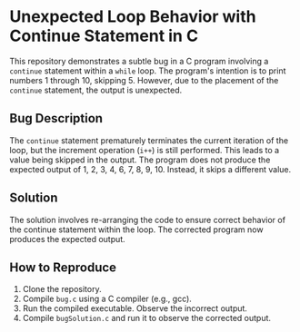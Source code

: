 # Unexpected Loop Behavior with Continue Statement in C

This repository demonstrates a subtle bug in a C program involving a `continue` statement within a `while` loop.  The program's intention is to print numbers 1 through 10, skipping 5. However, due to the placement of the `continue` statement, the output is unexpected.

## Bug Description

The `continue` statement prematurely terminates the current iteration of the loop, but the increment operation (`i++`) is still performed. This leads to a value being skipped in the output.  The program does not produce the expected output of 1, 2, 3, 4, 6, 7, 8, 9, 10.  Instead, it skips a different value.

## Solution

The solution involves re-arranging the code to ensure correct behavior of the continue statement within the loop.  The corrected program now produces the expected output.

## How to Reproduce

1. Clone the repository.
2. Compile `bug.c` using a C compiler (e.g., gcc).
3. Run the compiled executable.  Observe the incorrect output.
4. Compile `bugSolution.c` and run it to observe the corrected output.
